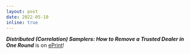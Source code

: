 ```yaml
---
layout: post
date: 2022-05-10
inline: true
---
```


<em><b>Distributed (Correlation) Samplers: How to Remove a Trusted Dealer in One Round</b></em> is on [ePrint](https://eprint.iacr.org/2022/535)!
